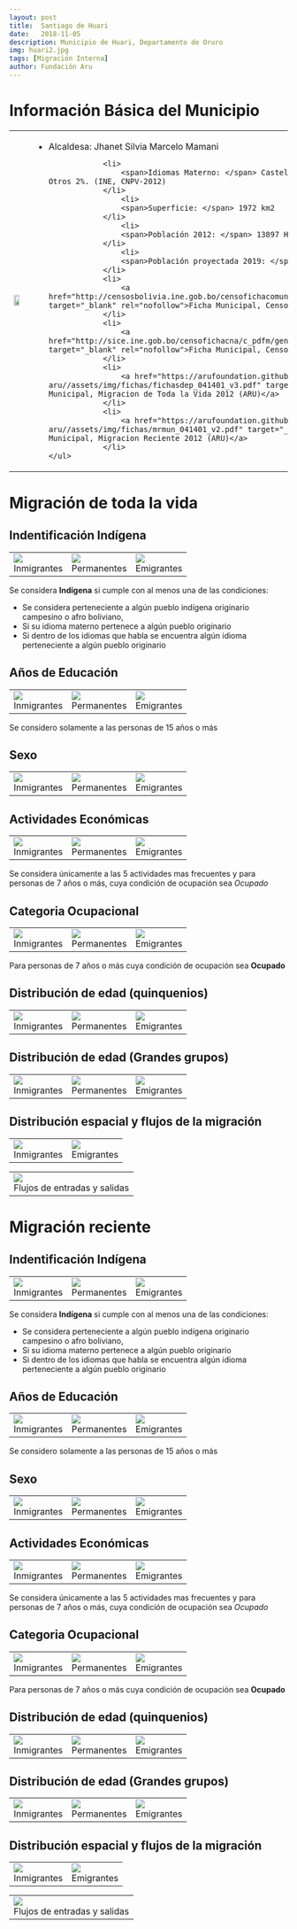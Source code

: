 ```yaml
---
layout: post
title:  Santiago de Huari
date:   2018-11-05
description: Municipio de Huari, Departamento de Oruro
img: huari2.jpg
tags: [Migración Interna]
author: Fundación Aru
---
```


# Información Básica del Municipio

<table>
<tr>
<td>
<img src="https://arufoundation.github.io/oim-aru//assets/img/mun041401.pdf" width="70%" height="70%"/>
</td>
<td>

<ul><!-- left column -->
			<li><span>Alcaldesa: </span>  Jhanet Silvia Marcelo Mamani </li>
			
				<li>
					<span>Idiomas Materno: </span> Castellano 43%, Aymara 37%, Quechua 18%, Otros 2%. (INE, CNPV-2012)
				</li>
					<li>
					<span>Superficie: </span> 1972 km2
				</li>
					<li>
					<span>Población 2012: </span> 13897 Hab. (INE, CNPV-2012)
				</li>
					<li>
					<span>Población proyectada 2019: </span> 16294 Hab. (INE)
				</li>
				<li>
					<a href="http://censosbolivia.ine.gob.bo/censofichacomunidad/c_pdfm/generar_pdf/04/14/01/x" target="_blank" rel="nofollow">Ficha Municipal, Censo de Población 2012 (INE)</a>
				</li>
				<li>
					<a href="http://sice.ine.gob.bo/censofichacna/c_pdfm/generar_pdf/04/14/01/x" target="_blank" rel="nofollow">Ficha Municipal, Censo Agropecuario 2013 (INE)</a>
				</li>
				<li>
					<a href="https://arufoundation.github.io/oim-aru//assets/img/fichas/fichasdep_041401_v3.pdf" target="_blank" rel="nofollow">Ficha Municipal, Migracion de Toda la Vida 2012 (ARU)</a>
				</li>
				<li>
					<a href="https://arufoundation.github.io/oim-aru//assets/img/fichas/mrmun_041401_v2.pdf" target="_blank" rel="nofollow">Ficha Municipal, Migracion Reciente 2012 (ARU)</a>
				</li>
	</ul>

</td>
</tr>
</table>

# Migración de toda la vida

## Indentificación Indígena

<table>
<tr>
<td>
<img src="https://arufoundation.github.io/oim-aru//assets/img/fig/mt/etniai041401.pdf"/>
<div>Inmigrantes</div>
</td>
<td>
<img src="https://arufoundation.github.io/oim-aru//assets/img/fig/mt/etniap041401.pdf"/>
<div>Permanentes</div>
</td>
<td>
<img src="https://arufoundation.github.io/oim-aru//assets/img/fig/mt/etniao041401.pdf"/>
<div>Emigrantes</div>
</td>
</tr>
</table>

Se considera **Indígena** si cumple con al menos una de las condiciones:

* Se considera perteneciente a algún pueblo indígena originario campesino o afro boliviano,
* Si su idioma materno pertenece a algún pueblo originario
* Si dentro de los idiomas que habla se encuentra algún idioma perteneciente a algún pueblo originario

## Años de Educación

<table>
<tr>
<td>
<img src="https://arufoundation.github.io/oim-aru//assets/img/fig/mt/yedui041401.pdf"/>
<div>Inmigrantes</div>
</td>
<td>
<img src="https://arufoundation.github.io/oim-aru//assets/img/fig/mt/yedup041401.pdf"/>
<div>Permanentes</div>
</td>
<td>
<img src="https://arufoundation.github.io/oim-aru//assets/img/fig/mt/yeduo041401.pdf"/>
<div>Emigrantes</div>
</td>
</tr>
</table>

Se considero solamente a las personas de 15 años o más

## Sexo

<table>
<tr>
<td>
<img src="https://arufoundation.github.io/oim-aru//assets/img/fig/mt/sexin041401.pdf"/>
<div>Inmigrantes</div>
</td>
<td>
<img src="https://arufoundation.github.io/oim-aru//assets/img/fig/mt/sexper041401.pdf"/>
<div>Permanentes</div>
</td>
<td>
<img src="https://arufoundation.github.io/oim-aru//assets/img/fig/mt/sexout041401.pdf"/>
<div>Emigrantes</div>
</td>
</tr>
</table>

## Actividades Económicas

<table>
<tr>
<td>
<img src="https://arufoundation.github.io/oim-aru//assets/img/fig/mt/actin041401.pdf"/>
<div>Inmigrantes</div>
</td>
<td>
<img src="https://arufoundation.github.io/oim-aru//assets/img/fig/mt/actper041401.pdf"/>
<div>Permanentes</div>
</td>
<td>
<img src="https://arufoundation.github.io/oim-aru//assets/img/fig/mt/actout041401.pdf"/>
<div>Emigrantes</div>
</td>
</tr>
</table>

Se considera únicamente a las 5 actividades mas frecuentes y para personas de 7 años o más, cuya condición de ocupación sea *Ocupado*

## Categoria Ocupacional

<table>
<tr>
<td>
<img src="https://arufoundation.github.io/oim-aru//assets/img/fig/mt/ctin041401.pdf"/>
<div>Inmigrantes</div>
</td>
<td>
<img src="https://arufoundation.github.io/oim-aru//assets/img/fig/mt/ctper041401.pdf"/>
<div>Permanentes</div>
</td>
<td>
<img src="https://arufoundation.github.io/oim-aru//assets/img/fig/mt/ctout041401.pdf"/>
<div>Emigrantes</div>
</td>
</tr>
</table>

Para personas de 7 años o más cuya condición de ocupación sea **Ocupado**

## Distribución de edad (quinquenios)

<table>
<tr>
<td>
<img src="https://arufoundation.github.io/oim-aru//assets/img/fig/mt/agesin041401.pdf"/>
<div>Inmigrantes</div>
</td>
<td>
<img src="https://arufoundation.github.io/oim-aru//assets/img/fig/mt/agesper041401.pdf"/>
<div>Permanentes</div>
</td>
<td>
<img src="https://arufoundation.github.io/oim-aru//assets/img/fig/mt/agesout041401.pdf"/>
<div>Emigrantes</div>
</td>
</tr>
</table>

## Distribución de edad (Grandes grupos)

<table>
<tr>
<td>
<img src="https://arufoundation.github.io/oim-aru//assets/img/fig/mt/agegin041401.pdf"/>
<div>Inmigrantes</div>
</td>
<td>
<img src="https://arufoundation.github.io/oim-aru//assets/img/fig/mt/agegper041401.pdf"/>
<div>Permanentes</div>
</td>
<td>
<img src="https://arufoundation.github.io/oim-aru//assets/img/fig/mt/agegout041401.pdf"/>
<div>Emigrantes</div>
</td>
</tr>
</table>

## Distribución espacial y flujos de la migración

<table>
<tr>
<td>
<img src="https://arufoundation.github.io/oim-aru//assets/img/fig/mt/mpi041401.jpg"/>
<div>Inmigrantes</div>
</td>
<td>
<img src="https://arufoundation.github.io/oim-aru//assets/img/fig/mt/mpo041401.jpg"/>
<div>Emigrantes</div>
</td>
</tr>
</table>

<table align="middle">
<tr>
<td>
<img src="https://arufoundation.github.io/oim-aru//assets/img/fig/mt/flujo041401.pdf" />
<div>Flujos de entradas y salidas</div>
</td>
</tr>
</table>

# Migración reciente


## Indentificación Indígena

<table>
<tr>
<td>
<img src="https://arufoundation.github.io/oim-aru//assets/img/fig/mr/etniai041401.pdf"/>
<div>Inmigrantes</div>
</td>
<td>
<img src="https://arufoundation.github.io/oim-aru//assets/img/fig/mr/etniap041401.pdf"/>
<div>Permanentes</div>
</td>
<td>
<img src="https://arufoundation.github.io/oim-aru//assets/img/fig/mr/etniao041401.pdf"/>
<div>Emigrantes</div>
</td>
</tr>
</table>

Se considera **Indígena** si cumple con al menos una de las condiciones:

* Se considera perteneciente a algún pueblo indígena originario campesino o afro boliviano,
* Si su idioma materno pertenece a algún pueblo originario
* Si dentro de los idiomas que habla se encuentra algún idioma perteneciente a algún pueblo originario

## Años de Educación

<table>
<tr>
<td>
<img src="https://arufoundation.github.io/oim-aru//assets/img/fig/mr/yedui041401.pdf"/>
<div>Inmigrantes</div>
</td>
<td>
<img src="https://arufoundation.github.io/oim-aru//assets/img/fig/mr/yedup041401.pdf"/>
<div>Permanentes</div>
</td>
<td>
<img src="https://arufoundation.github.io/oim-aru//assets/img/fig/mr/yeduo041401.pdf"/>
<div>Emigrantes</div>
</td>
</tr>
</table>

Se considero solamente a las personas de 15 años o más

## Sexo

<table>
<tr>
<td>
<img src="https://arufoundation.github.io/oim-aru//assets/img/fig/mr/sexin041401.pdf"/>
<div>Inmigrantes</div>
</td>
<td>
<img src="https://arufoundation.github.io/oim-aru//assets/img/fig/mr/sexper041401.pdf"/>
<div>Permanentes</div>
</td>
<td>
<img src="https://arufoundation.github.io/oim-aru//assets/img/fig/mr/sexout041401.pdf"/>
<div>Emigrantes</div>
</td>
</tr>
</table>

## Actividades Económicas

<table>
<tr>
<td>
<img src="https://arufoundation.github.io/oim-aru//assets/img/fig/mr/actin041401.pdf"/>
<div>Inmigrantes</div>
</td>
<td>
<img src="https://arufoundation.github.io/oim-aru//assets/img/fig/mr/actper041401.pdf"/>
<div>Permanentes</div>
</td>
<td>
<img src="https://arufoundation.github.io/oim-aru//assets/img/fig/mr/actout041401.pdf"/>
<div>Emigrantes</div>
</td>
</tr>
</table>

Se considera únicamente a las 5 actividades mas frecuentes y para personas de 7 años o más, cuya condición de ocupación sea *Ocupado*

## Categoria Ocupacional

<table>
<tr>
<td>
<img src="https://arufoundation.github.io/oim-aru//assets/img/fig/mr/ctin041401.pdf"/>
<div>Inmigrantes</div>
</td>
<td>
<img src="https://arufoundation.github.io/oim-aru//assets/img/fig/mr/ctper041401.pdf"/>
<div>Permanentes</div>
</td>
<td>
<img src="https://arufoundation.github.io/oim-aru//assets/img/fig/mr/ctout041401.pdf"/>
<div>Emigrantes</div>
</td>
</tr>
</table>

Para personas de 7 años o más cuya condición de ocupación sea **Ocupado**

## Distribución de edad (quinquenios)

<table>
<tr>
<td>
<img src="https://arufoundation.github.io/oim-aru//assets/img/fig/mr/agesin041401.pdf"/>
<div>Inmigrantes</div>
</td>
<td>
<img src="https://arufoundation.github.io/oim-aru//assets/img/fig/mr/agesper041401.pdf"/>
<div>Permanentes</div>
</td>
<td>
<img src="https://arufoundation.github.io/oim-aru//assets/img/fig/mr/agesout041401.pdf"/>
<div>Emigrantes</div>
</td>
</tr>
</table>

## Distribución de edad (Grandes grupos)

<table>
<tr>
<td>
<img src="https://arufoundation.github.io/oim-aru//assets/img/fig/mr/agegin041401.pdf"/>
<div>Inmigrantes</div>
</td>
<td>
<img src="https://arufoundation.github.io/oim-aru//assets/img/fig/mr/agegper041401.pdf"/>
<div>Permanentes</div>
</td>
<td>
<img src="https://arufoundation.github.io/oim-aru//assets/img/fig/mr/agegout041401.pdf"/>
<div>Emigrantes</div>
</td>
</tr>
</table>

## Distribución espacial y flujos de la migración

<table>
<tr>
<td>
<img src="https://arufoundation.github.io/oim-aru//assets/img/fig/mr/mpi041401.jpg"/>
<div>Inmigrantes</div>
</td>
<td>
<img src="https://arufoundation.github.io/oim-aru//assets/img/fig/mr/mpo041401.jpg"/>
<div>Emigrantes</div>
</td>
</tr>
</table>

<table align="middle">
<tr>
<td>
<img src="https://arufoundation.github.io/oim-aru//assets/img/fig/mr/flujo041401.pdf" />
<div>Flujos de entradas y salidas</div>
</td>
</tr>
</table>